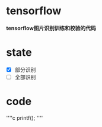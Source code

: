 # tensorflow
 **tensorflow图片识别训练和校验的代码**
# state
- [x] 部分识别
- [ ] 全部识别 
# code
''''c
printf();
''''
